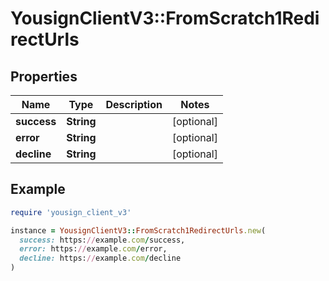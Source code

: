 # YousignClientV3::FromScratch1RedirectUrls

## Properties

| Name | Type | Description | Notes |
| ---- | ---- | ----------- | ----- |
| **success** | **String** |  | [optional] |
| **error** | **String** |  | [optional] |
| **decline** | **String** |  | [optional] |

## Example

```ruby
require 'yousign_client_v3'

instance = YousignClientV3::FromScratch1RedirectUrls.new(
  success: https://example.com/success,
  error: https://example.com/error,
  decline: https://example.com/decline
)
```

